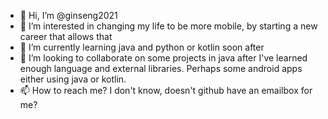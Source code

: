 - 👋 Hi, I’m @ginseng2021
- 👀 I’m interested in changing my life to be more mobile, by starting a new career that allows that
- 🌱 I’m currently learning java and python or kotlin soon after
- 💞️ I’m looking to collaborate on some projects in java after I've learned enough language and external libraries.  Perhaps some android apps either using java or kotlin.
- 📫 How to reach me?  I don't know, doesn't github have an emailbox for me?

<!---
ginseng2021/ginseng2021 is a ✨ special ✨ repository because its `README.md` (this file) appears on your GitHub profile.
You can click the Preview link to take a look at your changes.
--->
